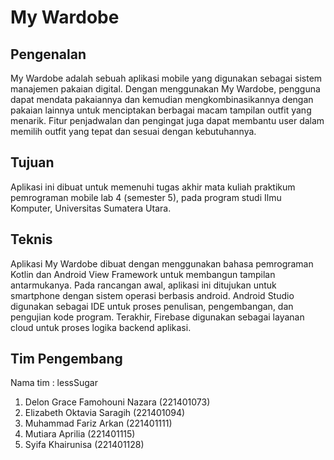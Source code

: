 # My Wardobe

## Pengenalan
My Wardobe adalah sebuah aplikasi mobile yang digunakan sebagai sistem manajemen pakaian digital. Dengan menggunakan My Wardobe, pengguna dapat mendata pakaiannya dan kemudian mengkombinasikannya dengan pakaian lainnya untuk menciptakan berbagai macam tampilan outfit yang menarik. Fitur penjadwalan dan pengingat juga dapat membantu user dalam memilih outfit yang tepat dan sesuai dengan kebutuhannya.

## Tujuan
Aplikasi ini dibuat untuk memenuhi tugas akhir mata kuliah praktikum pemrograman mobile lab 4 (semester 5), pada program studi Ilmu Komputer, Universitas Sumatera Utara.

## Teknis
Aplikasi My Wardobe dibuat dengan menggunakan bahasa pemrograman Kotlin dan Android View Framework untuk membangun tampilan antarmukanya. Pada rancangan awal, aplikasi ini ditujukan untuk smartphone dengan sistem operasi berbasis android. Android Studio digunakan sebagai IDE untuk proses penulisan, pengembangan, dan pengujian kode program. Terakhir, Firebase digunakan sebagai layanan cloud untuk proses logika backend aplikasi.

## Tim Pengembang
Nama tim : lessSugar
1. Delon Grace Famohouni Nazara (221401073)
2. Elizabeth Oktavia Saragih (221401094)
3. Muhammad Fariz Arkan (221401111)
4. Mutiara Aprilia (221401115)
5. Syifa Khairunisa (221401128)
